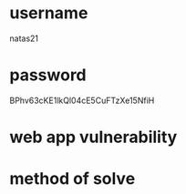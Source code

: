 # username
natas21
# password
BPhv63cKE1lkQl04cE5CuFTzXe15NfiH
# web app vulnerability
# method of solve
